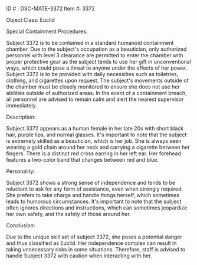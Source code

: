 ID # : DSC-MATE-3372
Item #: 3372

Object Class: Euclid

Special Containment Procedures:

Subject 3372 is to be contained in a standard humanoid containment chamber. Due to the subject's occupation as a beautician, only authorized personnel with level 3 clearance are permitted to enter the chamber with proper protective gear as the subject tends to use her gift in unconventional ways, which could pose a threat to anyone under the effects of her power. Subject 3372 is to be provided with daily necessities such as toiletries, clothing, and cigarettes upon request. The subject's movements outside of the chamber must be closely monitored to ensure she does not use her abilities outside of authorized areas. In the event of a containment breach, all personnel are advised to remain calm and alert the nearest supervisor immediately.

Description:

Subject 3372 appears as a human female in her late 20s with short black hair, purple lips, and normal glasses. It's important to note that the subject is extremely skilled as a beautician, which is her job. She is always seen wearing a gold chain around her neck and carrying a cigarette between her fingers. There is a distinct red cross earring in her left ear. Her forehead features a two-color band that changes between red and blue.

Personality:

Subject 3372 shows a strong sense of independence and tends to be reluctant to ask for any form of assistance, even when strongly required. She prefers to take charge and handle things herself, which sometimes leads to humorous circumstances. It's important to note that the subject often ignores directions and instructions, which can sometimes jeopardize her own safety, and the safety of those around her. 

Conclusion:

Due to the unique skill set of subject 3372, she poses a potential danger and thus classified as Euclid. Her independence complex can result in taking unnecessary risks in some situations. Therefore, staff is advised to handle Subject 3372 with caution when interacting with her.